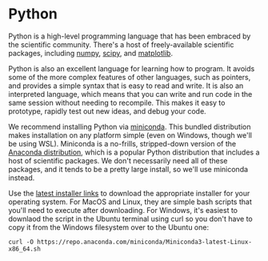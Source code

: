 # Python

Python is a high-level programming language that has been embraced by the
scientific community. There's a host of freely-available scientific packages,
including [numpy](https://numpy.org/), [scipy](https://www.scipy.org/), and
[matplotlib](https://matplotlib.org/).

Python is also an excellent language for learning how to program. It avoids
some of the more complex features of other languages, such as pointers, and
provides a simple syntax that is easy to read and write. It is also an
interpreted language, which means that you can write and run code in the same
session without needing to recompile. This makes it easy to prototype, rapidly
test out new ideas, and debug your code.

We recommend installing Python via
[miniconda](https://docs.conda.io/en/latest/miniconda.html). This bundled
distribution makes installation on any platform simple (even on Windows, though
we'll be using WSL). Miniconda is a no-frills, stripped-down version of the 
[Anaconda distribution](https://www.anaconda.com/products/distribution), which
is a popular Python distribution that includes a host of scientific packages.
We don't necessarily need all of these packages, and it tends to be a pretty
large install, so we'll use miniconda instead.

Use the [latest installer links]() to download the appropriate installer for
your operating system. For MacOS and Linux, they are simple bash scripts that
you'll need to execute after downloading. For Windows, it's easiest to 
downlaod the script in the Ubuntu terminal using curl so you don't have to
copy it from the Windows filesystem over to the Ubuntu one:

```{code-block} bash
curl -O https://repo.anaconda.com/miniconda/Miniconda3-latest-Linux-x86_64.sh
```
